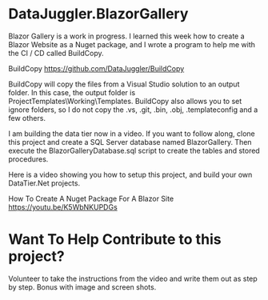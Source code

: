 # DataJuggler.BlazorGallery
Blazor Gallery is a work in progress. I learned this week how to create a Blazor Website as a Nuget package, and I wrote a program to help me with
the CI / CD called BuildCopy.

BuildCopy
https://github.com/DataJuggler/BuildCopy

BuildCopy will copy the files from a Visual Studio solution to an output folder. In this case, the output folder is ProjectTemplates\Working\Templates.
BuildCopy also allows you to set ignore folders, so I do not copy the .vs, .git, .bin, .obj, .templateconfig and a few others. 

I am building the data tier now in a video. If you want to follow along, clone this project and create a SQL Server database named BlazorGallery.
Then execute the BlazorGalleryDatabase.sql script to create the tables and stored procedures.

Here is a video showing you how to setup this project, and build your own DataTier.Net projects.

How To Create A Nuget Package For A Blazor Site
https://youtu.be/K5WbNKUPDGs


# Want To Help Contribute to this project?
Volunteer to take the instructions from the video and write them out as step by step. Bonus with image and screen shots.

